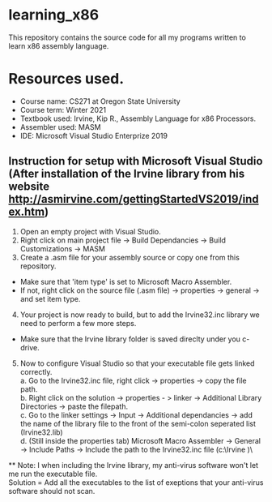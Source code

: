 # learning_x86
This repository contains the source code for all my programs written to learn x86 assembly language.

# Resources used.
- Course name: CS271 at Oregon State University
- Course term: Winter 2021
- Textbook used: Irvine, Kip R., Assembly Language for x86 Processors.
- Assembler used: MASM
- IDE: Microsoft Visual Studio Enterprize 2019

## Instruction for setup with Microsoft Visual Studio <br/>(After installation of the Irvine library from his website http://asmirvine.com/gettingStartedVS2019/index.htm)
1. Open an empty project with Visual Studio.
2. Right click on main project file -> Build Dependancies -> Build Customizations -> MASM
3. Create a .asm file for your assembly source or copy one from this repository.
  - Make sure that 'item type' is set to Microsoft Macro Assembler.
  - If not, right click on the source file (.asm file) -> properties -> general -> and set item type.
4. Your project is now ready to build, but to add the Irvine32.inc library we need to perform a few more steps.
  - Make sure that the Irvine library folder is saved direclty under you c-drive.
5. Now to configure Visual Studio so that your executable file gets linked correctly.\
  a. Go to the Irvine32.inc file, right click -> properties -> copy the file path.\
  b. Right click on the solution -> properties - > linker -> Additional Library Directories -> paste the filepath.<br/>
  c. Go to the linker settings -> Input -> Additional dependancies -> add the name of the library file to the front of the semi-colon
    seperated list (Irvine32.lib)\
  d. (Still inside the properties tab) Microsoft Macro Assembler -> General -> Include Paths -> Include the path to the Irvine32.inc file (c:\Irvine )\
  
  ** Note: I when including the Irvine library, my anti-virus software won't let me run the executable file. \
            Solution = Add all the executables to the list of exeptions that your anti-virus software should not scan.
